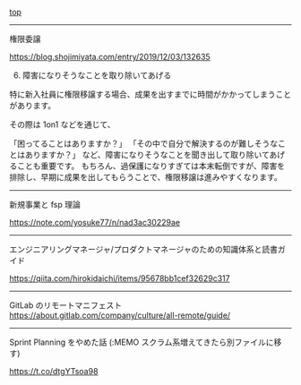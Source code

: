 [top](README.md)

---

権限委譲

https://blog.shojimiyata.com/entry/2019/12/03/132635

6. 障害になりそうなことを取り除いてあげる

特に新入社員に権限移譲する場合、成果を出すまでに時間がかかってしまうことがあります。

その際は 1on1 などを通じて、

「困ってることはありますか？」
「その中で自分で解決するのが難しそうなことはありますか？」
など、障害になりそうなことを聞き出して取り除いてあげることも重要です。
もちろん、過保護になりすぎては本末転倒ですが、障害を排除し、早期に成果を出してもらうことで、権限移譲は進みやすくなります。

---

新規事業と fsp 理論

https://note.com/yosuke77/n/nad3ac30229ae

---

エンジニアリングマネージャ/プロダクトマネージャのための知識体系と読書ガイド

https://qiita.com/hirokidaichi/items/95678bb1cef32629c317

---

GitLab のリモートマニフェスト
https://about.gitlab.com/company/culture/all-remote/guide/

---

Sprint Planning をやめた話
(:MEMO スクラム系増えてきたら別ファイルに移す)

https://t.co/dtgYTsoa98
